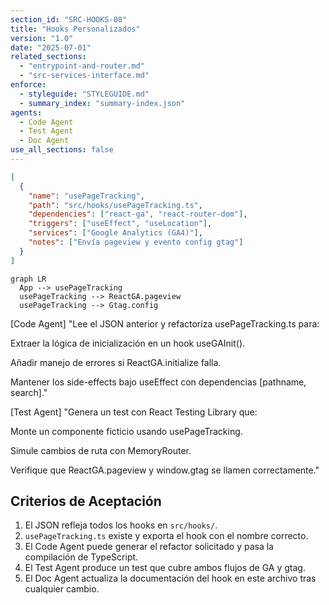 ```yaml
---
section_id: "SRC-HOOKS-08"
title: "Hooks Personalizados"
version: "1.0"
date: "2025-07-01"
related_sections:
  - "entrypoint-and-router.md"
  - "src-services-interface.md"
enforce:
  - styleguide: "STYLEGUIDE.md"
  - summary_index: "summary-index.json"
agents:
  - Code Agent
  - Test Agent
  - Doc Agent
use_all_sections: false
---
```

```json
[
  {
    "name": "usePageTracking",
    "path": "src/hooks/usePageTracking.ts",
    "dependencies": ["react-ga", "react-router-dom"],
    "triggers": ["useEffect", "useLocation"],
    "services": ["Google Analytics (GA4)"],
    "notes": ["Envía pageview y evento config gtag"]
  }
]
```
```mermaid
graph LR
  App --> usePageTracking
  usePageTracking --> ReactGA.pageview
  usePageTracking --> Gtag.config
```

[Code Agent]
"Lee el JSON anterior y refactoriza usePageTracking.ts para:

Extraer la lógica de inicialización en un hook useGAInit().

Añadir manejo de errores si ReactGA.initialize falla.

Mantener los side-effects bajo useEffect con dependencias [pathname, search]."

[Test Agent]
"Genera un test con React Testing Library que:

Monte un componente ficticio usando usePageTracking.

Simule cambios de ruta con MemoryRouter.

Verifique que ReactGA.pageview y window.gtag se llamen correctamente."

## Criterios de Aceptación
1. El JSON refleja todos los hooks en `src/hooks/`.
2. `usePageTracking.ts` existe y exporta el hook con el nombre correcto.
3. El Code Agent puede generar el refactor solicitado y pasa la compilación de TypeScript.
4. El Test Agent produce un test que cubre ambos flujos de GA y gtag.
5. El Doc Agent actualiza la documentación del hook en este archivo tras cualquier cambio.

